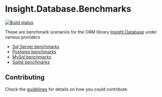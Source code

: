 # Insight.Database.Benchmarks

[![Build status][build-svg]][build]

These are benchmark scenarios for the ORM library [Insight.Database](https://github.com/jonwagner/Insight.Database) under various providers

- [Sql Server benchmarks](benchmarks/Insight.Database.Benchmarks.SqlServer/README.md)
- [Postgres benchmarks](benchmarks/Insight.Database.Benchmarks.Postgres/README.md)
- [MySql benchmarks](benchmarks/Insight.Database.Benchmarks.MySql/README.md)
- [Sqlite benchmarks](benchmarks/Insight.Database.Benchmarks.Sqlite/README.md)


## Contributing

Check the [guidelines](.github/CONTRIBUTING.md) for details on how you could contribute.

[build]: https://ci.appveyor.com/project/Jaxelr/insight-database-benchmark/branch/master?fullLog=true
[build-svg]: https://ci.appveyor.com/api/projects/status/u7f3dxi8aaw02l0y?svg=true
